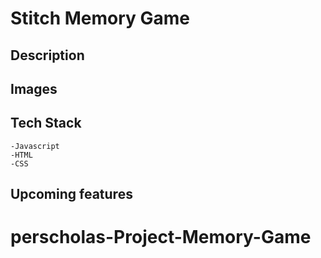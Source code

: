 # Stitch Memory Game

## Description


## Images

## Tech Stack

    -Javascript
    -HTML
    -CSS

## Upcoming features
# perscholas-Project-Memory-Game
